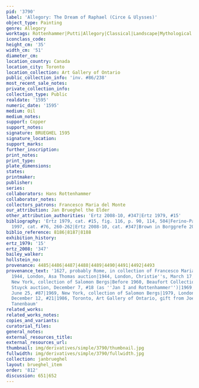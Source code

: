 ```yaml
---
pid: '3790'
label: 'Allegory: The Dream of Raphael (Circe & Ulysses)'
object_type: Painting
genre: Allegory
worktags: Rottenhammer|Putti|Allegory|Classical|Landscape|Mythological
iconclass_code:
height_cm: '35'
width_cm: '51'
diameter_cm:
location_country: Canada
location_city: Toronto
location_collection: Art Gallery of Ontario
public_collection_info: 'inv. #86/238'
most_recent_sale_notes:
private_collection_info:
collection_type: Public
realdate: '1595'
numeric_date: '1595'
medium: Oil
medium_notes:
support: Copper
support_notes:
signature: BRUEGHEL 1595
signature_location:
support_marks:
further_inscription:
print_notes:
print_type:
plate_dimensions:
states:
printmaker:
publisher:
series:
collaborators: Hans Rottenhammer
collaborator_notes:
collectors_patrons: Francesco Maria del Monte
our_attribution: Jan Brueghel the Elder
other_attribution_authorities: 'Ertz 2008-10, #347|Ertz 1979, #15'
bibliography: 'Ertz 1979, cat. #15, fig. 116, p. 90, 114, 504|Ferino-Pagden in Essen
  1997, cat. #76, 260-262|Ertz 2008-10, cat. #347|Brown in Borggrefe 2008'
biblio_reference: 8186|8187|8188
exhibition_history:
ertz_1979: '15'
ertz_2008: '347'
bailey_walker:
hollstein_no:
provenance: 4485|4486|4487|4488|4489|4490|4491|4492|4493
provenance_text: '1627, probably Rome, in collection of Francesco Maria del Monte|Before
  1944, London, Asa Thomas auction|1944, London, Christie''s, March 17, #11|1947,
  New York, collection of Salomon Bergs|Before 1960, Beaufort Collection|1960, Brussels,
  Stuyck auction, December 7, #18 (as ''Jan I and Rottenhammer'')|1969, London, Sotheby''s,
  June 25, #87|1969, New York, collection of Salomon Bergs|1979, London, Sotheby''s,
  December 12, #21|1986, Toronto, Art Gallery of Ontario, gift from Joey and Toby
  Tanenbaum'
related_works:
related_works_notes:
copies_and_variants:
curatorial_files:
general_notes:
external_resources_title:
external_resources_url:
thumbnail: img/derivatives/simple/3790/thumbnail.jpg
fullwidth: img/derivatives/simple/3790/fullwidth.jpg
collection: janbrueghel
layout: brueghel_item
order: '812'
discussion: 651|652
---
```

